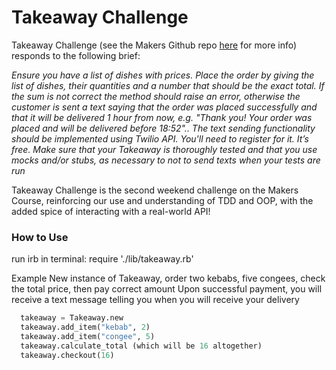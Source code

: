 # Takeaway Challenge

Takeaway Challenge (see the Makers Github repo [here](https://github.com/makersacademy/takeaway-challenge "Makers Takeaway Challenge Github") for more info) responds to the following brief:

*Ensure you have a list of dishes with prices. Place the order by giving the list of dishes, their quantities and a number that should be the exact total. If the sum is not correct the method should raise an error, otherwise the customer is sent a text saying that the order was placed successfully and that it will be delivered 1 hour from now, e.g. "Thank you! Your order was placed and will be delivered before 18:52".. The text sending functionality should be implemented using Twilio API. You'll need to register for it. It’s free. Make sure that your Takeaway is thoroughly tested and that you use mocks and/or stubs, as necessary to not to send texts when your tests are run*

Takeaway Challenge is the second weekend challenge on the Makers Course, reinforcing our use and understanding of TDD and OOP, with the added spice of interacting with a real-world API!


### How to Use

run irb in terminal: require './lib/takeaway.rb'

Example
New instance of Takeaway, order two kebabs, five congees, check the total price, then pay correct amount
Upon successful payment, you will receive a text message telling you when you will receive your delivery
```python
  takeaway = Takeaway.new
  takeaway.add_item("kebab", 2)
  takeaway.add_item("congee", 5) 
  takeaway.calculate_total (which will be 16 altogether)
  takeaway.checkout(16)
```



